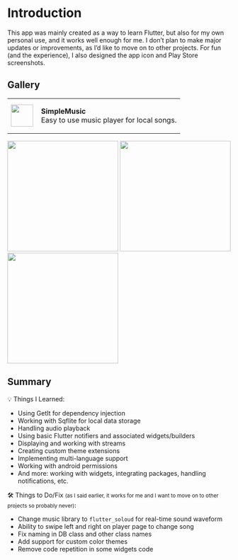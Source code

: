# Introduction

This app was mainly created as a way to learn Flutter, but also for my own personal use, and it works well enough for me. I don’t plan to make major updates or improvements, as I’d like to move on to other projects. For fun (and the experience), I also designed the app icon and Play Store screenshots.

## Gallery

<table>
  <tr>
    <td><img src="https://github.com/user-attachments/assets/2e052f83-6239-4b48-8f12-b20411d5d5c7" width="50" /></td>
    <td style="vertical-align: top; padding-left: 10px;">
      <p><strong>SimpleMusic</strong><br />Easy to use music player for local songs.</p>
    </td>
  </tr>
</table>

<p float="left">
  <img src="https://github.com/user-attachments/assets/060c3baa-96f0-4c81-b99e-2350e218c8a4" width="250" />
  <img src="https://github.com/user-attachments/assets/156fdb8a-6231-4a9b-84fe-48a448e67eba" width="250" />
  <img src="https://github.com/user-attachments/assets/ede1dcfe-7677-4329-9e4a-0976f778ae6c" width="250" />
</p>

## Summary

<p>💡 Things I Learned:</p>
<ul>
  <li>Using GetIt for dependency injection</li>
  <li>Working with Sqflite for local data storage</li>
  <li>Handling audio playback</li>
  <li>Using basic Flutter notifiers and associated widgets/builders</li>
  <li>Displaying and working with streams</li>
  <li>Creating custom theme extensions</li>
  <li>Implementing multi-language support</li>
  <li>Working with android permissions</li>
  <li>And more: working with widgets, integrating packages, handling notifications, etc.</li>
</ul>

<p>🛠️ Things to Do/Fix <small>(as I said earlier, it works for me and I want to move on to other projects     so probably never)</small>:</p>
<ul>
  <li>Change music library to <code>flutter_soloud</code> for real-time sound waveform</li>
  <li>Ability to swipe left and right on player page to change song</li>
  <li>Fix naming in DB class and other class names</li>
  <li>Add support for custom color themes</li>
  <li>Remove code repetition in some widgets code</li>
</ul>
